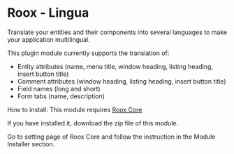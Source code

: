 # Roox - Lingua
Translate your entities and their components into several languages to make your application multilingual.

This plugin module currently supports the translation of:
* Entity attributes (name, menu title, window heading, listing heading, insert button title)
* Comment attributes (window heading, listing heading, insert button title)
* Field names (long and short)
* Form tabs (name, description)

How to install:
This module requires [Roox Core](https://github.com/eddydeniro/roox-core)

If you have installed it, download the zip file of this module.

Go to setting page of Roox Core and follow the instruction in the Module Installer section.
